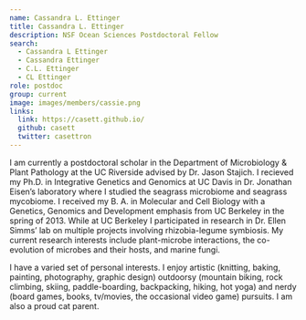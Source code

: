 ```yaml
---
name: Cassandra L. Ettinger
title: Cassandra L. Ettinger
description: NSF Ocean Sciences Postdoctoral Fellow
search:
  - Cassandra L Ettinger
  - Cassandra Ettinger
  - C.L. Ettinger
  - CL Ettinger
role: postdoc
group: current
image: images/members/cassie.png
links:
  link: https://casett.github.io/
  github: casett
  twitter: casettron
---
```


I am currently a postdoctoral scholar in the Department of Microbiology & Plant Pathology at the UC Riverside advised by Dr. Jason Stajich. I recieved my Ph.D. in Integrative Genetics and Genomics at UC Davis in Dr. Jonathan Eisen’s laboratory where I studied the seagrass microbiome and seagrass mycobiome. I received my B. A. in Molecular and Cell Biology with a Genetics, Genomics and Development emphasis from UC Berkeley in the spring of 2013. While at UC Berkeley I participated in research in Dr. Ellen Simms’ lab on multiple projects involving rhizobia-legume symbiosis. My current research interests include plant-microbe interactions, the co-evolution of microbes and their hosts, and marine fungi.

I have a varied set of personal interests. I enjoy artistic (knitting, baking, painting, photography, graphic design) outdoorsy (mountain biking, rock climbing, skiing, paddle-boarding, backpacking, hiking, hot yoga) and nerdy (board games, books, tv/movies, the occasional video game) pursuits. I am also a proud cat parent.
